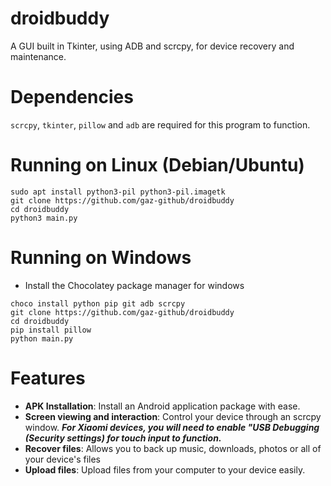 # droidbuddy
A GUI built in Tkinter, using ADB and scrcpy, for device recovery and maintenance.

# Dependencies
`scrcpy`, `tkinter`, `pillow` and `adb` are required for this program to function.

# Running on Linux (Debian/Ubuntu)
```
sudo apt install python3-pil python3-pil.imagetk
git clone https://github.com/gaz-github/droidbuddy
cd droidbuddy
python3 main.py
```
# Running on Windows
- Install the Chocolatey package manager for windows
```
choco install python pip git adb scrcpy
git clone https://github.com/gaz-github/droidbuddy
cd droidbuddy
pip install pillow
python main.py
```

# Features
- **APK Installation**: Install an Android application package with ease.
- **Screen viewing and interaction**: Control your device through an scrcpy window. ***For Xiaomi devices, you will need to enable "USB Debugging (Security settings) for touch input to function.***
- **Recover files**: Allows you to back up music, downloads, photos or all of your device's files
- **Upload files**: Upload files from your computer to your device easily.
